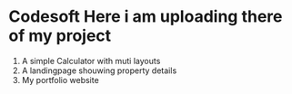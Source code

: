 # Codesoft Here i am uploading there of my project 
1. A simple Calculator with muti layouts
2. A landingpage shouwing property details
3. My portfolio website
